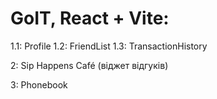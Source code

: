 # GoIT, React + Vite:

1.1: Profile
1.2: FriendList
1.3: TransactionHistory

2: Sip Happens Café (віджет відгуків)

3: Phonebook
